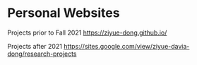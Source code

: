 # Personal Websites

Projects prior to Fall 2021
https://ziyue-dong.github.io/

Projects after 2021
https://sites.google.com/view/ziyue-davia-dong/research-projects
